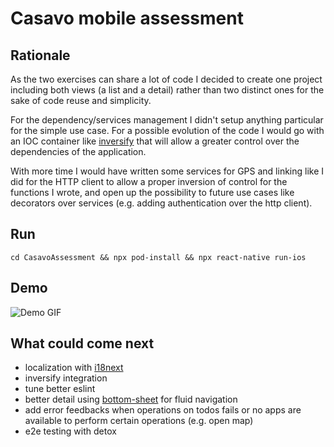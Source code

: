 # Casavo mobile assessment

## Rationale

As the two exercises can share a lot of code I decided to create one project including both views (a list and a detail) rather than two distinct ones for the sake of code reuse and simplicity.

For the dependency/services management I didn't setup anything particular for the simple use case. For a possible evolution of the code I would go with an IOC container like [inversify](https://inversify.io/) that will allow a greater control over the dependencies of the application.

With more time I would have written some services for GPS and linking like I did for the HTTP client to allow a proper inversion of control for the functions I wrote, and open up the possibility to future use cases like decorators over services (e.g. adding authentication over the http client).

## Run

`cd CasavoAssessment && npx pod-install && npx react-native run-ios`

## Demo

![Demo GIF](./demo.gif)

## What could come next

- localization with [i18next](https://www.i18next.com/)
- inversify integration
- tune better eslint
- better detail using [bottom-sheet](https://gorhom.github.io/react-native-bottom-sheet/) for fluid navigation
- add error feedbacks when operations on todos fails or no apps are available to perform certain operations (e.g. open map)
- e2e testing with detox